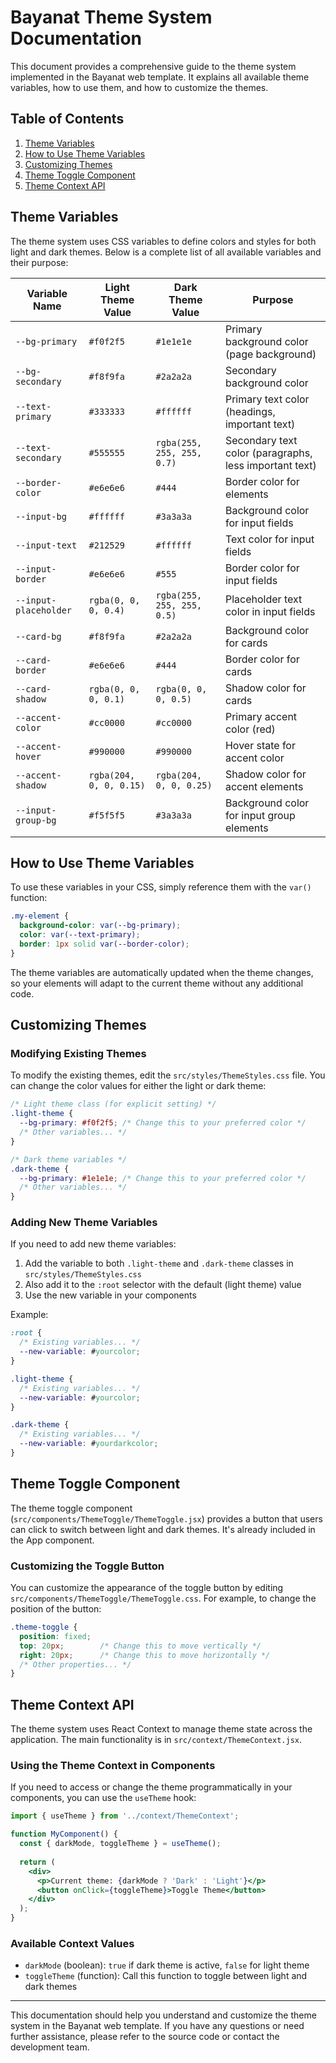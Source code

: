 # Bayanat Theme System Documentation

This document provides a comprehensive guide to the theme system implemented in the Bayanat web template. It explains all available theme variables, how to use them, and how to customize the themes.

## Table of Contents

1. [Theme Variables](#theme-variables)
2. [How to Use Theme Variables](#how-to-use-theme-variables)
3. [Customizing Themes](#customizing-themes)
4. [Theme Toggle Component](#theme-toggle-component)
5. [Theme Context API](#theme-context-api)

## Theme Variables

The theme system uses CSS variables to define colors and styles for both light and dark themes. Below is a complete list of all available variables and their purpose:

| Variable Name | Light Theme Value | Dark Theme Value | Purpose |
|---------------|-------------------|------------------|---------|
| `--bg-primary` | `#f0f2f5` | `#1e1e1e` | Primary background color (page background) |
| `--bg-secondary` | `#f8f9fa` | `#2a2a2a` | Secondary background color |
| `--text-primary` | `#333333` | `#ffffff` | Primary text color (headings, important text) |
| `--text-secondary` | `#555555` | `rgba(255, 255, 255, 0.7)` | Secondary text color (paragraphs, less important text) |
| `--border-color` | `#e6e6e6` | `#444` | Border color for elements |
| `--input-bg` | `#ffffff` | `#3a3a3a` | Background color for input fields |
| `--input-text` | `#212529` | `#ffffff` | Text color for input fields |
| `--input-border` | `#e6e6e6` | `#555` | Border color for input fields |
| `--input-placeholder` | `rgba(0, 0, 0, 0.4)` | `rgba(255, 255, 255, 0.5)` | Placeholder text color in input fields |
| `--card-bg` | `#f8f9fa` | `#2a2a2a` | Background color for cards |
| `--card-border` | `#e6e6e6` | `#444` | Border color for cards |
| `--card-shadow` | `rgba(0, 0, 0, 0.1)` | `rgba(0, 0, 0, 0.5)` | Shadow color for cards |
| `--accent-color` | `#cc0000` | `#cc0000` | Primary accent color (red) |
| `--accent-hover` | `#990000` | `#990000` | Hover state for accent color |
| `--accent-shadow` | `rgba(204, 0, 0, 0.15)` | `rgba(204, 0, 0, 0.25)` | Shadow color for accent elements |
| `--input-group-bg` | `#f5f5f5` | `#3a3a3a` | Background color for input group elements |

## How to Use Theme Variables

To use these variables in your CSS, simply reference them with the `var()` function:

```css
.my-element {
  background-color: var(--bg-primary);
  color: var(--text-primary);
  border: 1px solid var(--border-color);
}
```

The theme variables are automatically updated when the theme changes, so your elements will adapt to the current theme without any additional code.

## Customizing Themes

### Modifying Existing Themes

To modify the existing themes, edit the `src/styles/ThemeStyles.css` file. You can change the color values for either the light or dark theme:

```css
/* Light theme class (for explicit setting) */
.light-theme {
  --bg-primary: #f0f2f5; /* Change this to your preferred color */
  /* Other variables... */
}

/* Dark theme variables */
.dark-theme {
  --bg-primary: #1e1e1e; /* Change this to your preferred color */
  /* Other variables... */
}
```

### Adding New Theme Variables

If you need to add new theme variables:

1. Add the variable to both `.light-theme` and `.dark-theme` classes in `src/styles/ThemeStyles.css`
2. Also add it to the `:root` selector with the default (light theme) value
3. Use the new variable in your components

Example:
```css
:root {
  /* Existing variables... */
  --new-variable: #yourcolor;
}

.light-theme {
  /* Existing variables... */
  --new-variable: #yourcolor;
}

.dark-theme {
  /* Existing variables... */
  --new-variable: #yourdarkcolor;
}
```

## Theme Toggle Component

The theme toggle component (`src/components/ThemeToggle/ThemeToggle.jsx`) provides a button that users can click to switch between light and dark themes. It's already included in the App component.

### Customizing the Toggle Button

You can customize the appearance of the toggle button by editing `src/components/ThemeToggle/ThemeToggle.css`. For example, to change the position of the button:

```css
.theme-toggle {
  position: fixed;
  top: 20px;        /* Change this to move vertically */
  right: 20px;      /* Change this to move horizontally */
  /* Other properties... */
}
```

## Theme Context API

The theme system uses React Context to manage theme state across the application. The main functionality is in `src/context/ThemeContext.jsx`.

### Using the Theme Context in Components

If you need to access or change the theme programmatically in your components, you can use the `useTheme` hook:

```jsx
import { useTheme } from '../context/ThemeContext';

function MyComponent() {
  const { darkMode, toggleTheme } = useTheme();
  
  return (
    <div>
      <p>Current theme: {darkMode ? 'Dark' : 'Light'}</p>
      <button onClick={toggleTheme}>Toggle Theme</button>
    </div>
  );
}
```

### Available Context Values

- `darkMode` (boolean): `true` if dark theme is active, `false` for light theme
- `toggleTheme` (function): Call this function to toggle between light and dark themes

---

This documentation should help you understand and customize the theme system in the Bayanat web template. If you have any questions or need further assistance, please refer to the source code or contact the development team.
